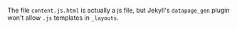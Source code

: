 The file `content.js.html` is actually a js file, but Jekyll's `datapage_gen` plugin won't allow `.js` templates in `_layouts`.
